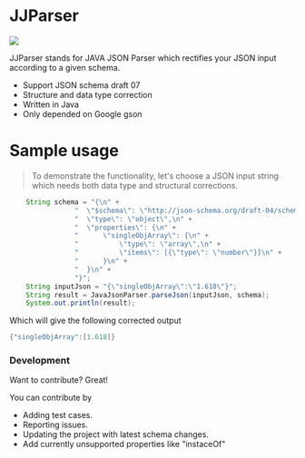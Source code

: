# JJParser
![](https://drive.google.com/file/d/1YpX7Xi3gbdeADpGp_W9r83xUXS1y5gGN/view?usp=sharing)

JJParser stands for JAVA JSON Parser which rectifies your JSON input according to a given schema.

  - Support JSON schema draft 07
  - Structure and data type correction
  - Written in Java
  - Only depended on Google gson

# Sample usage
> To demonstrate the functionality, let's choose a JSON input string
> which needs both data type and structural corrections. 
```java
    String schema = "{\n" +
                "  \"$schema\": \"http://json-schema.org/draft-04/schema#\",\n" +
                "  \"type\": \"object\",\n" +
                "  \"properties\": {\n" +
                "      \"singleObjArray\": {\n" +
                "          \"type\": \"array\",\n" +
                "          \"items\": [{\"type\": \"number\"}]\n" +
                "      }\n" +
                "  }\n" +
                "}";
    String inputJson = "{\"singleObjArray\":\"1.618\"}";
    String result = JavaJsonParser.parseJson(inputJson, schema);
    System.out.println(result);
```
Which will give the following corrected output 
```java
{"singleObjArray":[1.618]}
```
### Development

Want to contribute? Great!

You can contribute by 
* Adding test cases.
* Reporting issues.
* Updating the project with latest schema changes.
* Add currently unsupported properties like "instaceOf"
